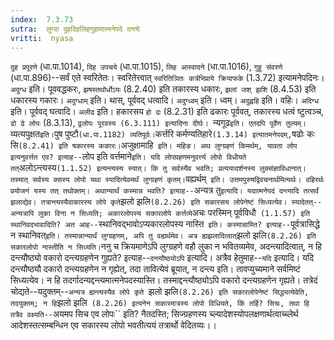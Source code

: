 ```yaml
---
index:  7.3.73
sutra:  लुग्वा दुहदिहलिहगुहामात्मनेपदे दन्त्ये
vritti:  nyasa
---
```


`दुह प्रपूरणे` (धा.पा.1014), `दिह उपचये` (धा.पा.1015), `लिह आस्वादने` (धा.पा.1016), `गुहू संवरणे` (धा.पा.896)--सर्वं एते स्वरितेतः। स्वरितेत्त्वात् `स्वरितिञितः कर्त्रभिप्राये क्रियाफके` (1.3.72) इत्यामनेपदिनः। `अदुग्ध` इति। पूववद्धकरः, `झषस्तथोर्धोऽयः` (8.2.40) इति तकारस्य धकारः, `झलां जश् झशि` (8.4.53) इति धकारस्य गकारः। `अदुग्धाम्` इति। थास्, पूर्ववद् धत्वादि। `अदुग्ध्वम्` इति। ध्वम्। `अदुह्वहि` इति। वहिः। `अदिग्ध` इति। पूर्ववद् घत्वादि। `अलीढ` इति। हकारसय `हो ढः` (8.2.31) इति ढकारः पूर्ववत्, तकारस्य धत्वं ष्टुत्वञ्च, `ढो ढे लोपः` (8.3.13), `ढ्रलोपः पूरवस्य (6.3.111) इत्यादिना दीर्घः। `न्यगूढ` इति। एतदपि पूर्वेण तुल्यम्।
`व्यत्यपुक्षत` इति। `पुष पुष्टौ` (धा.पा.1182) व्यतिपूर्वः। `कर्त्तरि कर्मण्यतिहारे` (1.3.14) इत्यातमनेपदम्, `षढोः कः सि` (8.2.41) इति षकारस्य ककारः।
`अजुक्षामाहि` इति। महिङ।
अथ लुग्ग्रहणं किमर्थम्, यावता लोप इत्यनुवर्त्तत एव? इत्याह--`लोप इति वर्त्तमाने` इति। यदि लोपग्रहणमनुवर्त्त्य लोपो विधीयते तत् `अलोऽन्त्यस्य` (1.1.52) इत्यन्त्यस्य स्यात्। कि तु सर्वस्यैव भवति; प्रत्ययादर्शनस्य लुक्संज्ञाविधानात्। तस्मात् सर्वस्य क्सस्य लोपो यथा स्यादित्येवमर्थं लुग्ग्रहणं कृतम्। `वह्यर्थम्` इति। उत्तमपुरुषद्विवचनार्थमित्यर्थः। वहिरर्थः प्रयोजनं यस्य तत् तथोक्तम्। अथान्यार्थं कस्मान्न भवति? इत्याह--`अन्यत्र तु` इत्यादि। यदात्मनेपदं दन्त्यादि तत्सर्वं झलाद्येव। तत्रान्त्यस्यैवाकारस्य लोपे कृते `झलो झलि` (8.2.26) इति सकारसय लोपेनेष्टं सिध्यत्येव। स्यादेतत्--अन्यत्रापि लुका विना न सिध्यति; अकारलोपस्य सकारलोपे कर्त्तव्ये `अचः परस्मिन् पूर्वविधौ` (1.1.57) इति स्थानिवदभावादिति? अत आह--`स्थानिवद्भावोऽप्यकारलोपस्य नास्ति` इति। कस्मान्नास्ति? इत्याह--`पूर्वत्रासिद्धे न स्थानिवत्` इति। तस्मान्नान्यार्थं लुग्ग्रहणम्, अपि तु वह्यर्थमेव। अत्र ह्यझलादित्वात् `झलो झलि` (8.2.26) इति सकारलोपो नास्तीति न सिध्यति।
`ननु च क्रियमाणेऽपि लुग्ग्रहणे वहौ लुका न भवितव्यमेव, अदन्त्यादित्वात्, न हि दन्त्यौष्ठ्यो वकारो दन्त्यग्रहणेन गुह्यते? इत्याह--`दन्त्यौष्ठ्योऽपि` इत्यादि। अत्रैव हेतुमाह--`यदि` इत्यादि। यदि दन्त्यौष्ठ्यौ दकारो दन्त्यग्रहणेन न गृह्येत्, तदा तावित्येवं ब्रूयात्, न दन्त्य इति। तावप्युच्यमाने सर्वमिष्टं सिध्यत्येव। न हि तदर्गादन्यद्दन्त्यमात्मनेपदस्यास्ति। तस्माद्दन्त्यौष्ठ्योऽपि वकारो दन्त्यग्रहणेन गृह्यते। तत्रेदं चोद्यते--यदुक्तम्--`अन्यत्र ह्यन्त्यस्यैव लोपे कृते `झलो झलि` (8.2.26) इति सकारलोपेनेष्टं सिद्ध्यत्येवेति, तदयुक्तम्; न हि `झलो झलि` (8.2.26) इत्यनेन सकारमात्रस्य लोपो विधियते, किं तर्हि? सिचः, तथा हि तत्रैव वक्ष्यति--`अयमप सिच एव लोपः`` इति? नैतदस्ति; सिज्ग्रहणस्य च्ल्यादेशस्योपलक्षणार्थत्वाच्च्लेर्थ आदेशस्तत्सम्बन्धिन एव सकारस्य लोपो भवतीत्ययं तत्रार्थो वेदितव्यः।।

